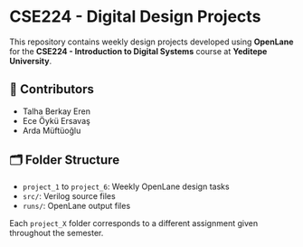 # CSE224 - Digital Design Projects

This repository contains weekly design projects developed using **OpenLane** for the **CSE224 - Introduction to Digital Systems** course at **Yeditepe University**.

## 👥 Contributors
- Talha Berkay Eren  
- Ece Öykü Ersavaş  
- Arda Müftüoğlu  

## 🗂️ Folder Structure
- `project_1` to `project_6`: Weekly OpenLane design tasks  
- `src/`: Verilog source files  
- `runs/`: OpenLane output files

Each `project_X` folder corresponds to a different assignment given throughout the semester.
